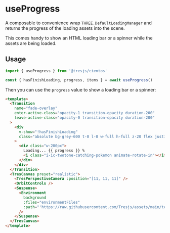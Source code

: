 # useProgress

A composable to convenience wrap `THREE.DefaultLoadingManager` and returns the progress of the loading assets into the scene.

This comes handy to show an HTML loading bar or a spinner while the assets are being loaded.

## Usage

```ts
import { useProgress } from '@tresjs/cientos'

const { hasFinishLoading, progress, items } = await useProgress()
```

Then you can use the `progress` value to show a loading bar or a spinner:

```html
<template>
  <Transition
    name="fade-overlay"
    enter-active-class="opacity-1 transition-opacity duration-200"
    leave-active-class="opacity-0 transition-opacity duration-200"
  >
    <div
      v-show="!hasFinishLoading"
      class="absolute bg-grey-600 t-0 l-0 w-full h-full z-20 flex justify-center items-center text-black font-mono"
    >
      <div class="w-200px">
        Loading... {{ progress }} %
        <i class="i-ic-twotone-catching-pokemon animate-rotate-in"></i>
      </div>
    </div>
  </Transition>
  <TresCanvas preset="realistic">
    <TresPerspectiveCamera :position="[11, 11, 11]" />
    <OrbitControls />
    <Suspense>
      <Environment
        background
        :files="environmentFiles"
        :path="'https://raw.githubusercontent.com/Tresjs/assets/main/textures/environmentMap'"
      />
    </Suspense>
  </TresCanvas>
</template>
```
